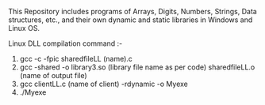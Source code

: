 This Repository includes programs of Arrays, Digits, Numbers, Strings, Data structures, etc., and their own dynamic and static libraries in Windows and Linux OS.

Linux DLL compilation command :-
1. gcc -c -fpic sharedfileLL (name).c
2. gcc -shared -o library3.so (library file name as per code) sharedfileLL.o (name of output file)
3. gcc clientLL.c (name of client) -rdynamic -o Myexe
4. ./Myexe


